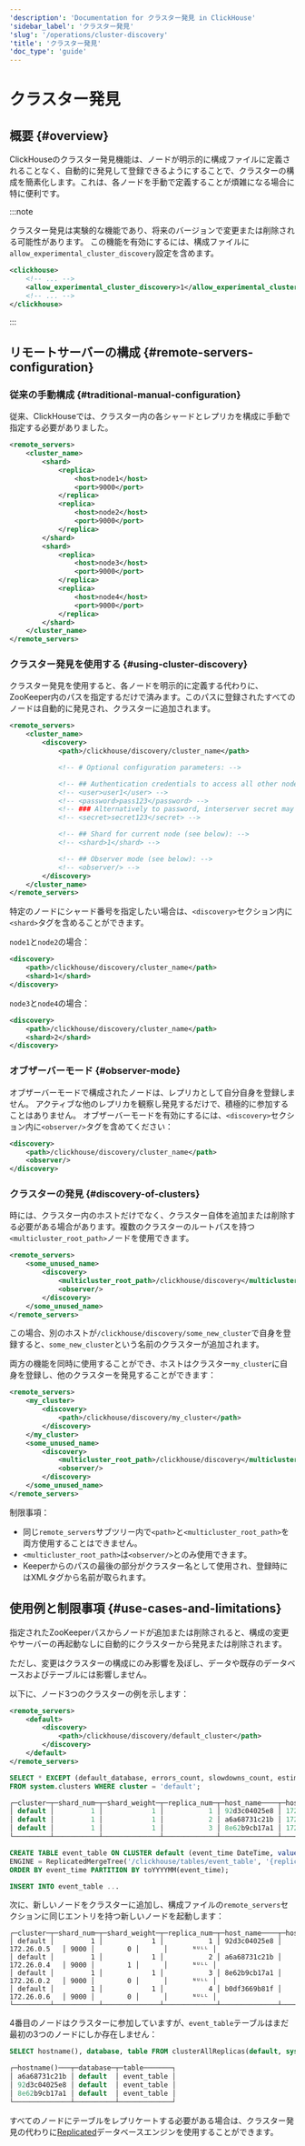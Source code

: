 ```yaml
---
'description': 'Documentation for クラスター発見 in ClickHouse'
'sidebar_label': 'クラスター発見'
'slug': '/operations/cluster-discovery'
'title': 'クラスター発見'
'doc_type': 'guide'
---
```



# クラスター発見

## 概要 {#overview}

ClickHouseのクラスター発見機能は、ノードが明示的に構成ファイルに定義されることなく、自動的に発見して登録できるようにすることで、クラスターの構成を簡素化します。これは、各ノードを手動で定義することが煩雑になる場合に特に便利です。

:::note

クラスター発見は実験的な機能であり、将来のバージョンで変更または削除される可能性があります。
この機能を有効にするには、構成ファイルに`allow_experimental_cluster_discovery`設定を含めます。

```xml
<clickhouse>
    <!-- ... -->
    <allow_experimental_cluster_discovery>1</allow_experimental_cluster_discovery>
    <!-- ... -->
</clickhouse>
```
:::

## リモートサーバーの構成 {#remote-servers-configuration}

### 従来の手動構成 {#traditional-manual-configuration}

従来、ClickHouseでは、クラスター内の各シャードとレプリカを構成に手動で指定する必要がありました。

```xml
<remote_servers>
    <cluster_name>
        <shard>
            <replica>
                <host>node1</host>
                <port>9000</port>
            </replica>
            <replica>
                <host>node2</host>
                <port>9000</port>
            </replica>
        </shard>
        <shard>
            <replica>
                <host>node3</host>
                <port>9000</port>
            </replica>
            <replica>
                <host>node4</host>
                <port>9000</port>
            </replica>
        </shard>
    </cluster_name>
</remote_servers>

```

### クラスター発見を使用する {#using-cluster-discovery}

クラスター発見を使用すると、各ノードを明示的に定義する代わりに、ZooKeeper内のパスを指定するだけで済みます。このパスに登録されたすべてのノードは自動的に発見され、クラスターに追加されます。

```xml
<remote_servers>
    <cluster_name>
        <discovery>
            <path>/clickhouse/discovery/cluster_name</path>

            <!-- # Optional configuration parameters: -->

            <!-- ## Authentication credentials to access all other nodes in cluster: -->
            <!-- <user>user1</user> -->
            <!-- <password>pass123</password> -->
            <!-- ### Alternatively to password, interserver secret may be used: -->
            <!-- <secret>secret123</secret> -->

            <!-- ## Shard for current node (see below): -->
            <!-- <shard>1</shard> -->

            <!-- ## Observer mode (see below): -->
            <!-- <observer/> -->
        </discovery>
    </cluster_name>
</remote_servers>
```

特定のノードにシャード番号を指定したい場合は、`<discovery>`セクション内に`<shard>`タグを含めることができます。

`node1`と`node2`の場合：

```xml
<discovery>
    <path>/clickhouse/discovery/cluster_name</path>
    <shard>1</shard>
</discovery>
```

`node3`と`node4`の場合：

```xml
<discovery>
    <path>/clickhouse/discovery/cluster_name</path>
    <shard>2</shard>
</discovery>
```

### オブザーバーモード {#observer-mode}

オブザーバーモードで構成されたノードは、レプリカとして自分自身を登録しません。
アクティブな他のレプリカを観察し発見するだけで、積極的に参加することはありません。
オブザーバーモードを有効にするには、`<discovery>`セクション内に`<observer/>`タグを含めてください：

```xml
<discovery>
    <path>/clickhouse/discovery/cluster_name</path>
    <observer/>
</discovery>
```

### クラスターの発見 {#discovery-of-clusters}

時には、クラスター内のホストだけでなく、クラスター自体を追加または削除する必要がある場合があります。複数のクラスターのルートパスを持つ`<multicluster_root_path>`ノードを使用できます。

```xml
<remote_servers>
    <some_unused_name>
        <discovery>
            <multicluster_root_path>/clickhouse/discovery</multicluster_root_path>
            <observer/>
        </discovery>
    </some_unused_name>
</remote_servers>
```

この場合、別のホストが`/clickhouse/discovery/some_new_cluster`で自身を登録すると、`some_new_cluster`という名前のクラスターが追加されます。

両方の機能を同時に使用することができ、ホストはクラスター`my_cluster`に自身を登録し、他のクラスターを発見することができます：

```xml
<remote_servers>
    <my_cluster>
        <discovery>
            <path>/clickhouse/discovery/my_cluster</path>
        </discovery>
    </my_cluster>
    <some_unused_name>
        <discovery>
            <multicluster_root_path>/clickhouse/discovery</multicluster_root_path>
            <observer/>
        </discovery>
    </some_unused_name>
</remote_servers>
```

制限事項：
- 同じ`remote_servers`サブツリー内で`<path>`と`<multicluster_root_path>`を両方使用することはできません。
- `<multicluster_root_path>`は`<observer/>`とのみ使用できます。
- Keeperからのパスの最後の部分がクラスター名として使用され、登録時にはXMLタグから名前が取られます。

## 使用例と制限事項 {#use-cases-and-limitations}

指定されたZooKeeperパスからノードが追加または削除されると、構成の変更やサーバーの再起動なしに自動的にクラスターから発見または削除されます。

ただし、変更はクラスターの構成にのみ影響を及ぼし、データや既存のデータベースおよびテーブルには影響しません。

以下に、ノード3つのクラスターの例を示します：

```xml
<remote_servers>
    <default>
        <discovery>
            <path>/clickhouse/discovery/default_cluster</path>
        </discovery>
    </default>
</remote_servers>
```

```sql
SELECT * EXCEPT (default_database, errors_count, slowdowns_count, estimated_recovery_time, database_shard_name, database_replica_name)
FROM system.clusters WHERE cluster = 'default';

┌─cluster─┬─shard_num─┬─shard_weight─┬─replica_num─┬─host_name────┬─host_address─┬─port─┬─is_local─┬─user─┬─is_active─┐
│ default │         1 │            1 │           1 │ 92d3c04025e8 │ 172.26.0.5   │ 9000 │        0 │      │      ᴺᵁᴸᴸ │
│ default │         1 │            1 │           2 │ a6a68731c21b │ 172.26.0.4   │ 9000 │        1 │      │      ᴺᵁᴸᴸ │
│ default │         1 │            1 │           3 │ 8e62b9cb17a1 │ 172.26.0.2   │ 9000 │        0 │      │      ᴺᵁᴸᴸ │
└─────────┴───────────┴──────────────┴─────────────┴──────────────┴──────────────┴──────┴──────────┴──────┴───────────┘
```

```sql
CREATE TABLE event_table ON CLUSTER default (event_time DateTime, value String)
ENGINE = ReplicatedMergeTree('/clickhouse/tables/event_table', '{replica}')
ORDER BY event_time PARTITION BY toYYYYMM(event_time);

INSERT INTO event_table ...
```

次に、新しいノードをクラスターに追加し、構成ファイルの`remote_servers`セクションに同じエントリを持つ新しいノードを起動します：

```response
┌─cluster─┬─shard_num─┬─shard_weight─┬─replica_num─┬─host_name────┬─host_address─┬─port─┬─is_local─┬─user─┬─is_active─┐
│ default │         1 │            1 │           1 │ 92d3c04025e8 │ 172.26.0.5   │ 9000 │        0 │      │      ᴺᵁᴸᴸ │
│ default │         1 │            1 │           2 │ a6a68731c21b │ 172.26.0.4   │ 9000 │        1 │      │      ᴺᵁᴸᴸ │
│ default │         1 │            1 │           3 │ 8e62b9cb17a1 │ 172.26.0.2   │ 9000 │        0 │      │      ᴺᵁᴸᴸ │
│ default │         1 │            1 │           4 │ b0df3669b81f │ 172.26.0.6   │ 9000 │        0 │      │      ᴺᵁᴸᴸ │
└─────────┴───────────┴──────────────┴─────────────┴──────────────┴──────────────┴──────┴──────────┴──────┴───────────┘
```

4番目のノードはクラスターに参加していますが、`event_table`テーブルはまだ最初の3つのノードにしか存在しません：

```sql
SELECT hostname(), database, table FROM clusterAllReplicas(default, system.tables) WHERE table = 'event_table' FORMAT PrettyCompactMonoBlock

┌─hostname()───┬─database─┬─table───────┐
│ a6a68731c21b │ default  │ event_table │
│ 92d3c04025e8 │ default  │ event_table │
│ 8e62b9cb17a1 │ default  │ event_table │
└──────────────┴──────────┴─────────────┘
```

すべてのノードにテーブルをレプリケートする必要がある場合は、クラスター発見の代わりに[Replicated](../engines/database-engines/replicated.md)データベースエンジンを使用することができます。
